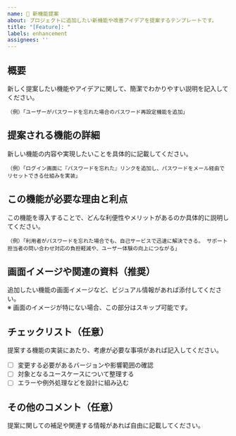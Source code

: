 ```yaml
---
name: 🚀 新機能提案
about: プロジェクトに追加したい新機能や改善アイデアを提案するテンプレートです。
title: "[Feature]: "
labels: enhancement
assignees: ''
---
```


## 概要

新しく提案したい機能やアイデアに関して、簡潔でわかりやすい説明を記入してください。

```
（例）「ユーザーがパスワードを忘れた場合のパスワード再設定機能を追加」
```

## 提案される機能の詳細

新しい機能の内容や実現したいことを具体的に記載してください。

```
（例）「ログイン画面に『パスワードを忘れた』リンクを追加し、パスワードをメール経由でリセットできる仕組みを実装」
```

## この機能が必要な理由と利点

この機能を導入することで、どんな利便性やメリットがあるのか具体的に説明してください。

```
（例）「利用者がパスワードを忘れた場合でも、自己サービスで迅速に解決できる。 サポート担当者の問い合わせ対応の負担軽減や、ユーザー体験の向上につながる」
```

## 画面イメージや関連の資料（推奨）

追加したい機能の画面イメージなど、ビジュアル情報があれば添付してください。  
※ 画面のイメージが特にない場合、この部分はスキップ可能です。

## チェックリスト（任意）

提案する機能の実装にあたり、考慮が必要な事項があれば記入してください。

- [ ] 変更する必要があるバージョンや影響範囲の確認
- [ ] 対象となるユースケースについて整理する
- [ ] エラーや例外処理などを設計に組み込む

## その他のコメント（任意）

提案に関しての補足や関連する情報があれば自由に記載してください。